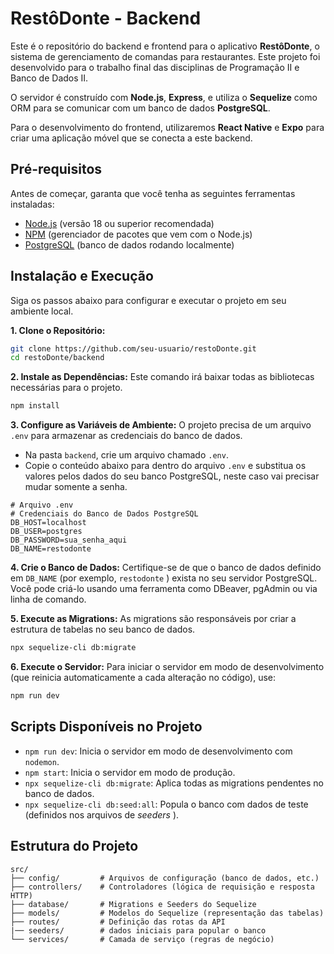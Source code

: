 # RestôDonte - Backend

Este é o repositório do backend e frontend para o aplicativo **RestôDonte**, o sistema de gerenciamento de comandas para restaurantes. Este projeto foi desenvolvido para o trabalho final das disciplinas de Programação II e Banco de Dados II.

O servidor é construído com **Node.js**, **Express**, e utiliza o **Sequelize** como ORM para se comunicar com um banco de dados **PostgreSQL**.

Para o desenvolvimento do frontend, utilizaremos **React Native** e **Expo** para criar uma aplicação móvel que se conecta a este backend.

## Pré-requisitos

Antes de começar, garanta que você tenha as seguintes ferramentas instaladas:
*   [Node.js](https://nodejs.org/en/ ) (versão 18 ou superior recomendada)
*   [NPM](https://www.npmjs.com/ ) (gerenciador de pacotes que vem com o Node.js)
*   [PostgreSQL](https://www.postgresql.org/download/ ) (banco de dados rodando localmente)

## Instalação e Execução

Siga os passos abaixo para configurar e executar o projeto em seu ambiente local.

**1. Clone o Repositório:**
```bash
git clone https://github.com/seu-usuario/restoDonte.git
cd restoDonte/backend
```

**2. Instale as Dependências:**
Este comando irá baixar todas as bibliotecas necessárias para o projeto.
```bash
npm install
```

**3. Configure as Variáveis de Ambiente:**
O projeto precisa de um arquivo `.env` para armazenar as credenciais do banco de dados.

*   Na pasta `backend`, crie um arquivo chamado `.env`.
*   Copie o conteúdo abaixo para dentro do arquivo `.env` e substitua os valores pelos dados do seu banco PostgreSQL, neste caso vai precisar mudar somente a senha.

```env
# Arquivo .env
# Credenciais do Banco de Dados PostgreSQL
DB_HOST=localhost
DB_USER=postgres
DB_PASSWORD=sua_senha_aqui
DB_NAME=restodonte
```

**4. Crie o Banco de Dados:**
Certifique-se de que o banco de dados definido em `DB_NAME` (por exemplo, `restodonte` ) exista no seu servidor PostgreSQL. Você pode criá-lo usando uma ferramenta como DBeaver, pgAdmin ou via linha de comando.

**5. Execute as Migrations:**
As migrations são responsáveis por criar a estrutura de tabelas no seu banco de dados.
```bash
npx sequelize-cli db:migrate
```

**6. Execute o Servidor:**
Para iniciar o servidor em modo de desenvolvimento (que reinicia automaticamente a cada alteração no código), use:
```bash
npm run dev
```

## Scripts Disponíveis no Projeto

- `npm run dev`: Inicia o servidor em modo de desenvolvimento com `nodemon`.
- `npm start`: Inicia o servidor em modo de produção.
- `npx sequelize-cli db:migrate`: Aplica todas as migrations pendentes no banco de dados.
- `npx sequelize-cli db:seed:all`: Popula o banco com dados de teste (definidos nos arquivos de *seeders* ).

## Estrutura do Projeto

```
src/
├── config/         # Arquivos de configuração (banco de dados, etc.)
├── controllers/    # Controladores (lógica de requisição e resposta HTTP)
├── database/       # Migrations e Seeders do Sequelize
├── models/         # Modelos do Sequelize (representação das tabelas)
├── routes/         # Definição das rotas da API
|── seeders/        # dados iniciais para popular o banco
└── services/       # Camada de serviço (regras de negócio)

```
